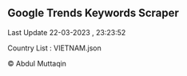 

## Google Trends Keywords Scraper 
 
Last Update 22-03-2023 , 23:23:52

Country List :
VIETNAM.json



© Abdul Muttaqin 
